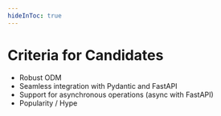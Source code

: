 ```yaml
---
hideInToc: true
---
```


# Criteria for Candidates 

<v-clicks>

* Robust ODM
* Seamless integration with Pydantic and FastAPI
* Support for asynchronous operations (async with FastAPI)
* Popularity / Hype

</v-clicks>

<!-- 
To find the ideal Python tool for MongoDB, we focused on specific criteria: 
-->